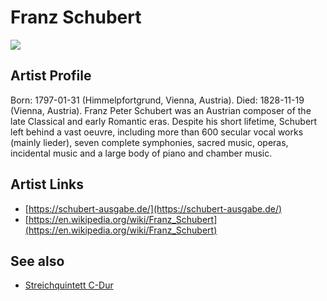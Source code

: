 # Franz Schubert

![](../../asssets/artists/Franz_Schubert.png)

## Artist Profile

Born: 1797-01-31 (Himmelpfortgrund, Vienna, Austria).
Died: 1828-11-19 (Vienna, Austria).
Franz Peter Schubert was an Austrian composer of the late Classical and early Romantic eras.
Despite his short lifetime, Schubert left behind a vast oeuvre, including more than 600 secular vocal works (mainly lieder), seven complete symphonies, sacred music, operas, incidental music and a large body of piano and chamber music.

## Artist Links

- [https://schubert-ausgabe.de/](https://schubert-ausgabe.de/)
- [https://en.wikipedia.org/wiki/Franz_Schubert](https://en.wikipedia.org/wiki/Franz_Schubert)


## See also

- [Streichquintett C-Dur](Franz_Schubert-Streichquintett_C-Dur.md)
